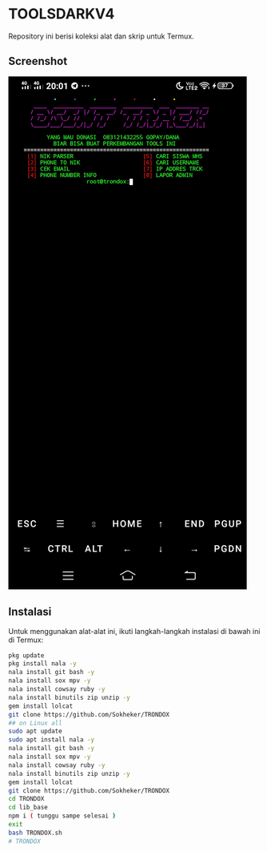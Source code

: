 # TOOLSDARKV4 

Repository ini berisi koleksi alat dan skrip untuk Termux.

## Screenshot

![Screenshot Termux](Screenshot_20251013_200141.jpg)

## Instalasi

Untuk menggunakan alat-alat ini, ikuti langkah-langkah instalasi di bawah ini di Termux:

```bash
pkg update
pkg install nala -y
nala install git bash -y
nala install sox mpv -y
nala install cowsay ruby -y
nala install binutils zip unzip -y
gem install lolcat
git clone https://github.com/Sokheker/TRONDOX
## on Linux all
sudo apt update
sudo apt install nala -y
nala install git bash -y
nala install sox mpv -y
nala install cowsay ruby -y
nala install binutils zip unzip -y
gem install lolcat
git clone https://github.com/Sokheker/TRONDOX
cd TRONDOX
cd lib_base
npm i ( tunggu sampe selesai )
exit
bash TRONDOX.sh
# TRONDOX
